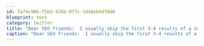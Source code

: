 ```yaml
---
id: 7a74c906-f5b3-426b-977c-1d48eb4d78d6
blueprint: text
category: twitter
title: "Dear SEO friends:  I usually skip the first 3-4 results of a search because they tend to be links that don't really belong there.  fyi."
caption: "Dear SEO friends:  I usually skip the first 3-4 results of a search because they tend to be links that don't really belong there.  fyi."
---
```

